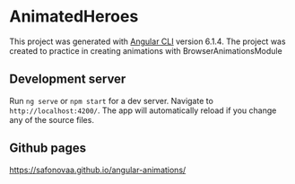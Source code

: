 # AnimatedHeroes

This project was generated with [Angular CLI](https://github.com/angular/angular-cli) version 6.1.4.
The project was created to practice in creating animations with BrowserAnimationsModule
## Development server

Run `ng serve` or `npm start` for a dev server. Navigate to `http://localhost:4200/`. The app will automatically reload if you change any of the source files.

## Github pages
https://safonovaa.github.io/angular-animations/
